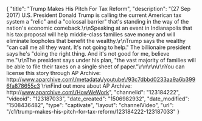 {
    "title": "Trump Makes His Pitch For Tax Reform",
    "description": "(27 Sep 2017) U.S. President Donald Trump is calling the current American tax system a \"relic\" and a \"colossal barrier\" that's standing in the way of the nation's economic comeback.\r\nSpeaking at an event in Indianapolis that his tax proposal will help middle-class families save money and will eliminate loopholes that benefit the wealthy.\r\nTrump says the wealthy \"can call me all they want. It's not going to help.\" The billionaire president says he's \"doing the right thing. And it's not good for me, believe me.\"\r\nThe president says under his plan, \"the vast majority of families will be able to file their taxes on a single sheet of paper.\"\r\n\r\n\r\nYou can license this story through AP Archive: http:\/\/www.aparchive.com\/metadata\/youtube\/93c7dbbd0233aa9a6b3996fa878655c3 \r\nFind out more about AP Archive: http:\/\/www.aparchive.com\/HowWeWork",
    "channelid": "123184222",
    "videoid": "123187033",
    "date_created": "1506982932",
    "date_modified": "1508436482",
    "type": "captivate",
    "layout": "channelVideo",
    "url": "\/c1\/trump-makes-his-pitch-for-tax-reform\/123184222-123187033"
}